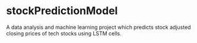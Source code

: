 # stockPredictionModel
A data analysis and machine learning project which predicts stock adjusted closing prices of tech stocks using LSTM cells. 
